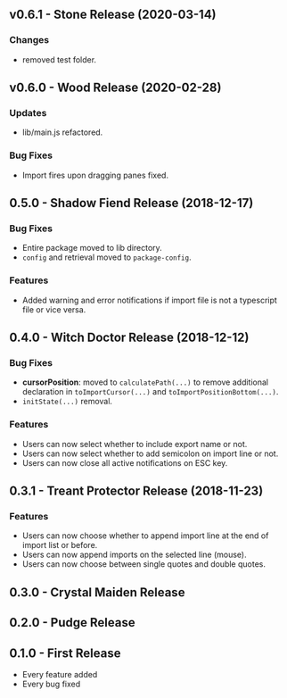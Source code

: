 
## v0.6.1 - Stone Release (2020-03-14)

### Changes
* removed test folder.

## v0.6.0 - Wood Release (2020-02-28)

### Updates
* lib/main.js refactored.

### Bug Fixes
* Import fires upon dragging panes fixed.

## 0.5.0 - Shadow Fiend Release (2018-12-17)

### Bug Fixes
* Entire package moved to lib directory.
* `config` and retrieval moved to `package-config`.

### Features
* Added warning and error notifications if import file is not a typescript file or vice versa.

## 0.4.0 - Witch Doctor Release (2018-12-12)

### Bug Fixes
* **cursorPosition**: moved to `calculatePath(...)` to remove additional declaration in `toImportCursor(...)` and `toImportPositionBottom(...)`.
* `initState(...)` removal.

### Features
* Users can now select whether to include export name or not.
* Users can now select whether to add semicolon on import line or not.
* Users can now close all active notifications on ESC key.

## 0.3.1 - Treant Protector Release (2018-11-23)

### Features
* Users can now choose whether to append import line at the end of import list or before.
* Users can now append imports on the selected line (mouse).
* Users can now choose between single quotes and double quotes.

## 0.3.0 - Crystal Maiden Release

## 0.2.0 - Pudge Release

## 0.1.0 - First Release
* Every feature added
* Every bug fixed
